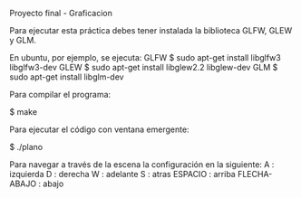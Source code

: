 Proyecto final - Graficacion

Para ejecutar esta práctica debes tener instalada la biblioteca GLFW, GLEW y GLM.

En ubuntu, por ejemplo, se ejecuta:
GLFW
$ sudo apt-get install libglfw3 libglfw3-dev
GLEW
$ sudo apt-get install libglew2.2 libglew-dev
GLM
$ sudo apt-get install libglm-dev

Para compilar el programa:

$ make

Para ejecutar el código con ventana emergente:

$ ./plano

Para navegar a través de la escena la configuración en la siguiente:
A : izquierda
D : derecha
W : adelante
S : atras
ESPACIO : arriba
FLECHA-ABAJO : abajo
